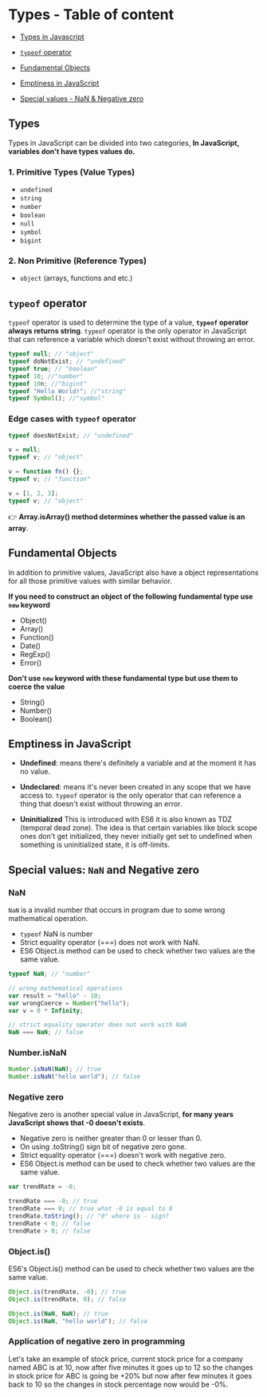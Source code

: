 # Types - Table of content

- [Types in Javascript](https://github.com/SandeepTheDev/complete-javascript/tree/main/01-types#types)

- [`typeof` operator](https://github.com/SandeepTheDev/complete-javascript/tree/main/01-types#typeof-operator)

- [Fundamental Objects](https://github.com/SandeepTheDev/complete-javascript/tree/main/01-types#fundamental-objects)

- [Emptiness in JavaScript](https://github.com/SandeepTheDev/complete-javascript/tree/main/01-types#emptiness-in-javascript)

- [Special values - NaN & Negative zero](https://github.com/SandeepTheDev/complete-javascript/tree/main/01-types#special-values-nan-and-negative-zero)

## Types

Types in JavaScript can be divided into two categories, **In JavaScript, variables don't have types values do.**

### 1. Primitive Types (Value Types)

- `undefined`
- `string`
- `number`
- `boolean`
- `null`
- `symbol`
- `bigint`

### 2. Non Primitive (Reference Types)

- `object` (arrays, functions and etc.)

## `typeof` operator

`typeof` operator is used to determine the type of a value, **`typeof` operator always returns string**. `typeof` operator is the only operator in JavaScript that can reference a variable which doesn't exist without throwing an error.

```js
typeof null; // "object"
typeof doNotExist; // "undefined"
typeof true; // "boolean"
typeof 10; //"number"
typeof 10n; //"bigint"
typeof "Hello World!"; //"string"
typeof Symbol(); //"symbol"
```

### Edge cases with `typeof` operator

```js
typeof doesNotExist; // "undefined"

v = null;
typeof v; // "object"

v = function fn() {};
typeof v; // "function"

v = [1, 2, 3];
typeof v; // "object"
```

👉 **Array.isArray() method determines whether the passed value is an array**.

## Fundamental Objects

In addition to primitive values, JavaScript also have a object representations for all those primitive values with similar behavior.

**If you need to construct an object of the following fundamental type use `new` keyword**

- Object()
- Array()
- Function()
- Date()
- RegExp()
- Error()

**Don't use `new` keyword with these fundamental type but use them to coerce the value**

- String()
- Number()
- Boolean()

## Emptiness in JavaScript

- **Undefined**: means there's definitely a variable and at the moment it has no value.

- **Undeclared**: means it's never been created in any scope that we have access to. `typeof` operator is the only operator that can reference a thing that doesn't exist without throwing an error.

- **Uninitialized** This is introduced with ES6 it is also known as TDZ (temporal dead zone). The idea is that certain variables like block scope ones don't get initialized, they never initially get set to undefined when something is uninitialized state, it is off-limits.

## Special values: `NaN` and Negative zero

### NaN

`NaN` is a invalid number that occurs in program due to some wrong mathematical operation.

- `typeof` NaN is number
- Strict equality operator (===) does not work with NaN.
- ES6 Object.is method can be used to check whether two values are the same value.

```js
typeof NaN; // "number"

// wrong mathematical operations
var result = "hello" - 10;
var wrongCoerce = Number("hello");
var v = 0 * Infinity;

// strict equality operator does not work with NaN
NaN === NaN; // false
```

### Number.isNaN

```js
Number.isNaN(NaN); // true
Number.isNaN("hello world"); // false
```

### Negative zero

Negative zero is another special value in JavaScript, **for many years JavaScript shows that -0 doesn't exists**.

- Negative zero is neither greater than 0 or lesser than 0.
- On using .toString() sign bit of negative zero gone.
- Strict equality operator (===) doesn't work with negative zero.
- ES6 Object.is method can be used to check whether two values are the same value.

```js
var trendRate = -0;

trendRate === -0; // true
trendRate === 0; // true what -0 is equal to 0
trendRate.toString(); // "0" where is - sign?
trendRate < 0; // false
trendRate > 0; // false
```

### Object.is()

ES6's Object.is() method can be used to check whether two values are the same value.

```js
Object.is(trendRate, -0); // true
Object.is(trendRate, 0); // false

Object.is(NaN, NaN); // true
Object.is(NaN, "hello world"); // false
```

### Application of negative zero in programming

Let's take an example of stock price, current stock price for a company named ABC is at 10, now after five minutes it goes up to 12 so the changes in stock price for ABC is going be +20% but now after few minutes it goes back to 10 so the changes in stock percentage now would be -0%.
